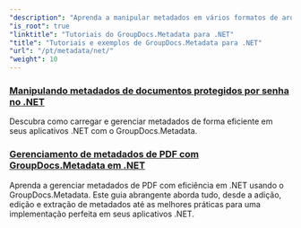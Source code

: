 ```yaml
---
"description": "Aprenda a manipular metadados em vários formatos de arquivo com exemplos detalhados e instruções passo a passo."
"is_root": true
"linktitle": "Tutoriais do GroupDocs.Metadata para .NET"
"title": "Tutoriais e exemplos de GroupDocs.Metadata para .NET"
"url": "/pt/metadata/net/"
"weight": 10
---
```


### [Manipulando metadados de documentos protegidos por senha no .NET](./load-metadata/)
Descubra como carregar e gerenciar metadados de forma eficiente em seus aplicativos .NET com o GroupDocs.Metadata.
### [Gerenciamento de metadados de PDF com GroupDocs.Metadata em .NET](./pdf-metadata-management/)
Aprenda a gerenciar metadados de PDF com eficiência em .NET usando o GroupDocs.Metadata. Este guia abrangente aborda tudo, desde a adição, edição e extração de metadados até as melhores práticas para uma implementação perfeita em seus aplicativos .NET.
